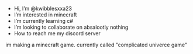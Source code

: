 - Hi, I’m @kwibblesxxa23
- I’m interested in minecraft
- I’m currently learning c#
- I’m looking to collaborate on absalootly nothing
- How to reach me my discord server

im making a minecraft game.
currently called "complicated univerce game"

